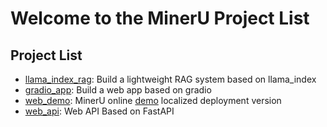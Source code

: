 # Welcome to the MinerU Project List

## Project List

- [llama_index_rag](./llama_index_rag/README.md): Build a lightweight RAG system based on llama_index
- [gradio_app](./gradio_app/README.md): Build a web app based on gradio
- [web_demo](./web_demo/README.md): MinerU online [demo](https://opendatalab.com/OpenSourceTools/Extractor/PDF/) localized deployment version
- [web_api](./web_api/README.md): Web API Based on FastAPI


